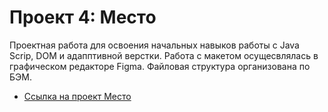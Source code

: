 # Проект 4: Место

Проектная работа для освоения начальных навыков работы с Java Scrip, DOM и адапптивной верстки.
Работа с макетом осущесвлялась в графическом редакторе Figma. Файловая структура организована по БЭМ.

* [Ссылка на проект Место](https://dmitry-med.github.io/mesto/. )


